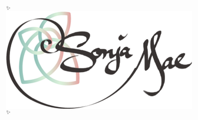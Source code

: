 ✨ <img align="center" src="https://github.com/SonjaMae/SonjaMae.github.io/blob/3ba584eb30bb5c09beda5f3e5044d251550b2153/dark%20logo.png" alt="logo" /> ✨
